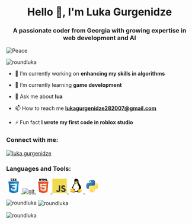 <h1 align="center">Hello 👋, I'm Luka Gurgenidze</h1>
<h3 align="center">A passionate coder from Georgia with growing expertise in web development and AI</h3>
<img src="https://cdn.dribbble.com/users/1162077/screenshots/5403918/focus-animation.gif" alt="Peace">

<p align="left"> <img src="https://komarev.com/ghpvc/?username=roundluka&label=Profile%20views&color=0e75b6&style=flat" alt="roundluka" /> </p>

- 🔭 I’m currently working on **enhancing my skills in algorithms**

- 🌱 I’m currently learning **game development**

- 💬 Ask me about **lua**

- 📫 How to reach me **lukagurgenidze282007@gmail.com**

- ⚡ Fun fact **I wrote my first code in roblox studio**

<h3 align="left">Connect with me:</h3>
<p align="left">
<a href="https://www.facebook.com/tamuna.ambokadze.79" target="blank"><img align="center" src="https://raw.githubusercontent.com/rahuldkjain/github-profile-readme-generator/master/src/images/icons/Social/facebook.svg" alt="luka gurgenidze" height="30" width="40" /></a>
</p>

<h3 align="left">Languages and Tools:</h3>
<p align="left"> <a href="https://www.w3schools.com/css/" target="_blank" rel="noreferrer"> <img src="https://raw.githubusercontent.com/devicons/devicon/master/icons/css3/css3-original-wordmark.svg" alt="css3" width="40" height="40"/> </a> <a href="https://git-scm.com/" target="_blank" rel="noreferrer"> <img src="https://www.vectorlogo.zone/logos/git-scm/git-scm-icon.svg" alt="git" width="40" height="40"/> </a> <a href="https://www.w3.org/html/" target="_blank" rel="noreferrer"> <img src="https://raw.githubusercontent.com/devicons/devicon/master/icons/html5/html5-original-wordmark.svg" alt="html5" width="40" height="40"/> </a> <a href="https://developer.mozilla.org/en-US/docs/Web/JavaScript" target="_blank" rel="noreferrer"> <img src="https://raw.githubusercontent.com/devicons/devicon/master/icons/javascript/javascript-original.svg" alt="javascript" width="40" height="40"/> </a> <a href="https://www.linux.org/" target="_blank" rel="noreferrer"> <img src="https://raw.githubusercontent.com/devicons/devicon/master/icons/linux/linux-original.svg" alt="linux" width="40" height="40"/> </a> <a href="https://www.python.org" target="_blank" rel="noreferrer"> <img src="https://raw.githubusercontent.com/devicons/devicon/master/icons/python/python-original.svg" alt="python" width="40" height="40"/> </a> </p>

<p><img align="left" src="https://github-readme-stats.vercel.app/api/top-langs?username=roundluka&show_icons=true&locale=en&layout=compact" alt="roundluka" /></p>

<p>&nbsp;<img align="center" src="https://github-readme-stats.vercel.app/api?username=roundluka&show_icons=true&locale=en" alt="roundluka" /></p>

<p><img align="center" src="https://github-readme-streak-stats.herokuapp.com/?user=roundluka&" alt="roundluka" /></p>
